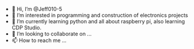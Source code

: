 - 👋 Hi, I’m @Jeff010-5
- 👀 I’m interested in programming and construction of electronics projects
- 🌱 I’m currently learning python and all about raspberry pi, also learning CDP Studio.
- 💞️ I’m looking to collaborate on ...
- 📫 How to reach me ...

<!---
Jeff010-5/Jeff010-5 is a ✨ special ✨ repository because its `README.md` (this file) appears on your GitHub profile.
You can click the Preview link to take a look at your changes.
--->
